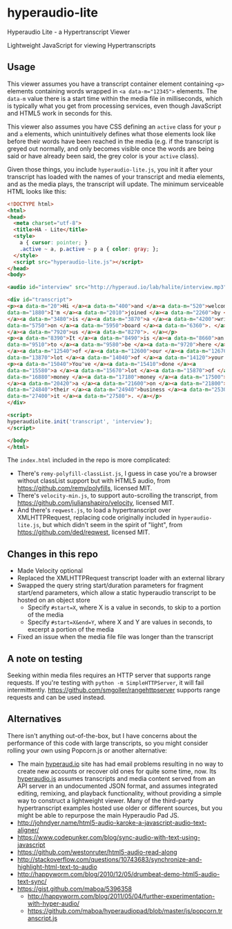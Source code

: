 # hyperaudio-lite
Hyperaudio Lite - a Hypertranscript Viewer

Lightweight JavaScript for viewing Hypertranscripts

## Usage

This viewer assumes you have a transcript container element containing `<p>` elements containing words wrapped in `<a data-m="12345">` elements.  The `data-m` value there is a start time within the media file in milliseconds, which is typically what you get from processing services, even though JavaScript and HTML5 work in seconds for this.

This viewer also assumes you have CSS defining an `active` class for your `p` and `a` elements, which unintuitively defines what those elements look like before their words have been reached in the media (e.g. if the transcript is greyed out normally, and only becomes visible once the words are being said or have already been said, the grey color is your `active` class).

Given those things, you include `hyperaudio-lite.js`, you init it after your transcript has loaded with the names of your transcript and media elements, and as the media plays, the transcript will update.  The minimum serviceable HTML looks like this:

```html
<!DOCTYPE html>
<html>
<head>
  <meta charset="utf-8">
  <title>HA - Lite</title>
  <style>
    a { cursor: pointer; } 
    .active ~ a, p.active ~ p a { color: gray; };
  </style>
  <script src="hyperaudio-lite.js"></script>
</head>
<body>

<audio id="interview" src="http://hyperaud.io/lab/halite/interview.mp3" type="audio/mpeg" controls></audio>

<div id="transcript">
<p><a data-m="20">Hi </a><a data-m="400">and </a><a data-m="520">welcome </a><a data-m="840">to </a><a data-m="940">INSIGHT </a><a data-m="1260">intercom </a><a data-m="1690">today </a><a 
data-m="1880">I'm </a><a data-m="2010">joined </a><a data-m="2260">by </a><a data-m="2420">Sam </a><a data-m="2680">Mills </a><a data-m="2900">You </a><a data-m="3030">look </a><a data-m="3340">who 
</a><a data-m="3480">is </a><a data-m="3870">a </a><a data-m="4200">writer </a><a data-m="4700">and </a><a data-m="4980">founder </a><a data-m="5300">of </a><a data-m="5470">user </a><a 
data-m="5750">on </a><a data-m="5950">board </a><a data-m="6360">. </a><a data-m="7020">Thanks </a><a data-m="7180">so </a><a data-m="7250">much </a><a data-m="7400">for </a><a data-m="7590">joining 
</a><a data-m="7920">us </a><a data-m="8270">. </a></p>
<p><a data-m="8390">It </a><a data-m="8490">is </a><a data-m="8660">an </a><a data-m="8790">absolute </a><a data-m="9210">pleasure </a><a 
data-m="9510">to </a><a data-m="9580">be </a><a data-m="9720">here </a><a data-m="10800">. </a><a data-m="11280">So </a><a data-m="11630">I </a><a data-m="11700">believe </a><a data-m="12310">most 
</a><a data-m="12540">of </a><a data-m="12600">our </a><a data-m="12670">readers </a><a data-m="12980">be </a><a data-m="13100">pretty </a><a data-m="13290">familiar </a><a data-m="13790">a </a><a 
data-m="13870">lot </a><a data-m="14040">of </a><a data-m="14120">your </a><a data-m="14250">work </a><a data-m="14740">. </a></p>
<p><a data-m="15040">You've </a><a data-m="15410">done </a><a 
data-m="15580">a </a><a data-m="15670">lot </a><a data-m="15870">of </a><a data-m="15970">Tara </a><a data-m="16230">downs </a><a data-m="16500">of </a><a data-m="16620">money </a><a 
data-m="16880">money </a><a data-m="17180">money </a><a data-m="17500">popular </a><a data-m="18090">products </a><a data-m="19240">spending </a><a data-m="19710">exactly </a><a data-m="20190">had 
</a><a data-m="20420">a </a><a data-m="21600">on </a><a data-m="21800">board </a><a data-m="22040">new </a><a data-m="22250">users </a><a data-m="24090">basically </a><a data-m="24490">achieve </a><a 
data-m="24840">their </a><a data-m="24940">business </a><a data-m="25300">goals </a><a data-m="26330">to </a><a data-m="26490">get </a><a data-m="26640">straight </a><a data-m="27130">into </a><a 
data-m="27400">it </a><a data-m="27580">. </a></p>
</div>

<script>
hyperaudiolite.init('transcript', 'interview');
</script>

</body>
</html>
```

The `index.html` included in the repo is more complicated:
* There's `remy-polyfill-classList.js`, I guess in case you're a browser without classList support but with HTML5 audio, from https://github.com/remy/polyfills, licensed MIT.
* There's `velocity-min.js`, to support auto-scrolling the transcript, from https://github.com/julianshapiro/velocity, licensed MIT.
* And there's `reqwest.js`, to load a hypertranscript over XMLHTTPRequest, replacing code originally included in `hyperaudio-lite.js`, but which didn't seem in the spirit of "light", from https://github.com/ded/reqwest, licensed MIT.

## Changes in this repo

* Made Velocity optional
* Replaced the XMLHTTPRequest transcript loader with an external library
* Swapped the query string start/duration parameters for fragment start/end parameters, which allow a static hyperaudio transcript to be hosted on an object store
  * Specify `#start=X`, where X is a value in seconds, to skip to a portion of the media
  * Specify `#start=X&end=Y`, where X and Y are values in seconds, to excerpt a portion of the media
* Fixed an issue when the media file file was longer than the transcript

## A note on testing

Seeking within media files requires an HTTP server that supports range requests.  If you're testing with `python -m SimpleHTTPServer`, it will fail intermittently.  https://github.com/smgoller/rangehttpserver supports range requests and can be used instead.

## Alternatives

There isn't anything out-of-the-box, but I have concerns about the performance of this code with large transcripts, so you might consider rolling your own using Popcorn.js or another alternative:

* The main [hyperaud.io](http://hyperaud.io/) site has had email problems resulting in no way to create new accounts or recover old ones for quite some time, now.  Its [hyperaudio.js](https://github.com/hyperaudio/hyperaudio-pad) assumes transcripts and media content served from an API server in an undocumented JSON format, and assumes integrated editing, remixing, and playback functionality, without providing a simple way to construct a lightweight viewer.  Many of the third-party hypertranscript examples hosted use older or different sources, but you might be able to repurpose the main Hyperaudio Pad JS.
* http://johndyer.name/html5-audio-karoke-a-javascript-audio-text-aligner/
* https://www.codepunker.com/blog/sync-audio-with-text-using-javascript
* https://github.com/westonruter/html5-audio-read-along
* http://stackoverflow.com/questions/10743683/synchronize-and-highlight-html-text-to-audio
* http://happyworm.com/blog/2010/12/05/drumbeat-demo-html5-audio-text-sync/
* https://gist.github.com/maboa/5396358
  * http://happyworm.com/blog/2011/05/04/further-experimentation-with-hyper-audio/
  * https://github.com/maboa/hyperaudiopad/blob/master/js/popcorn.transcript.js